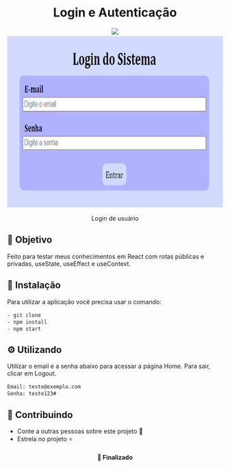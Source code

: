 <h1  align="center">Login e Autenticação</h1>
<div align="center">
<img src="https://img.shields.io/static/v1?label=Projeto&message=React&color=87CEFA&style=for-the-badge&logo=ghost"/>

</div>
<div align="center">
<img height="400px" src="https://github.com/OliveiraJess/validacao-e-autenticacao-de-usuarios/blob/main/public/login.png" alt="login-form" />
</div>


<p align="center">Login de usuário</p>


<h2>🚀 Objetivo</h2>

<p>Feito para testar meus conhecimentos em React com rotas públicas e privadas, useState, useEffect e useContext.</p>

<h2>🔧 Instalação</h2>

<p>Para utilizar a aplicação você precisa usar o comando: </p>

```
- git clone
- npm install
- npm start
```
<h2>⚙️ Utilizando</h2>

<p>Utilizar o email e a senha abaixo para acessar a página Home. Para sair, clicar em Logout.</p>


```
Email: teste@exemplo.com
Senha: teste123#
```

<h2>🤝 Contribuindo </h2>

* Conte a outras pessoas sobre este projeto 📢
* Estrela no projeto ⭐️

<h4 align="center">📌 Finalizado</h4>






